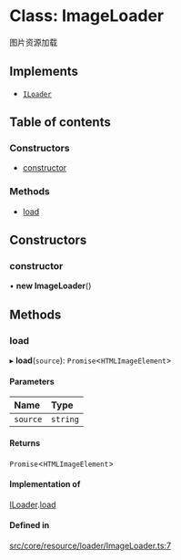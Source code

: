 # Class: ImageLoader

图片资源加载

## Implements

- [`ILoader`](../interfaces/ILoader.md)

## Table of contents

### Constructors

- [constructor](ImageLoader.md#constructor)

### Methods

- [load](ImageLoader.md#load)

## Constructors

### constructor

• **new ImageLoader**()

## Methods

### load

▸ **load**(`source`): `Promise`<`HTMLImageElement`\>

#### Parameters

| Name | Type |
| :------ | :------ |
| `source` | `string` |

#### Returns

`Promise`<`HTMLImageElement`\>

#### Implementation of

[ILoader](../interfaces/ILoader.md).[load](../interfaces/ILoader.md#load)

#### Defined in

[src/core/resource/loader/ImageLoader.ts:7](https://github.com/hxg2050/hxg/blob/2de6870/src/core/resource/loader/ImageLoader.ts#L7)
